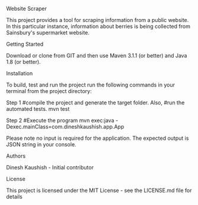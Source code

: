 
Website Scraper

This project provides a tool for scraping information from a public website. In this particular
instance, information about berries is being collected from Sainsbury's supermarket website.

Getting Started

Download or clone from GIT and then use Maven 3.1.1 (or better) and Java 1.8 (or better).


Installation

To build, test and run the project run the following commands in your terminal from the project directory:

Step 1
#compile the project and generate the target folder. Also,
#run the automated tests.
mvn test

Step 2
#Execute the program
mvn exec:java -Dexec.mainClass=com.dineshkaushish.app.App


Please note no input is required for the application. The expected output is JSON string in your console.

Authors

Dinesh Kaushish - Initial contributor

License

This project is licensed under the MIT License - see the LICENSE.md file for details

